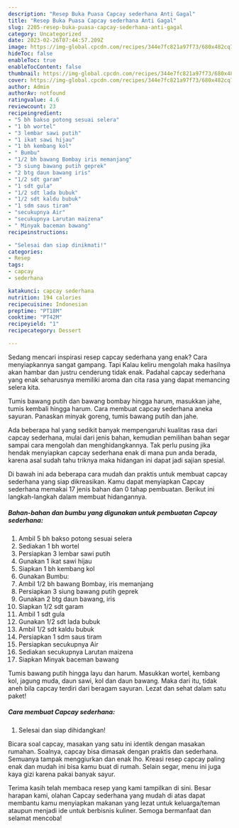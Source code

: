 ```yaml
---
description: "Resep Buka Puasa Capcay sederhana Anti Gagal"
title: "Resep Buka Puasa Capcay sederhana Anti Gagal"
slug: 2205-resep-buka-puasa-capcay-sederhana-anti-gagal
category: Uncategorized
date: 2023-02-26T07:44:57.209Z
image: https://img-global.cpcdn.com/recipes/344e7fc821a97f73/680x482cq70/capcay-sederhana-foto-resep-utama.jpg
hideToc: false
enableToc: true
enableTocContent: false
thumbnail: https://img-global.cpcdn.com/recipes/344e7fc821a97f73/680x482cq70/capcay-sederhana-foto-resep-utama.jpg
cover: https://img-global.cpcdn.com/recipes/344e7fc821a97f73/680x482cq70/capcay-sederhana-foto-resep-utama.jpg
author: Admin
authorAv: notfound
ratingvalue: 4.6
reviewcount: 23
recipeingredient:
- "5 bh bakso potong sesuai selera"
- "1 bh wortel"
- "3 lembar sawi putih"
- "1 ikat sawi hijau"
- "1 bh kembang kol"
- " Bumbu"
- "1/2 bh bawang Bombay iris memanjang"
- "3 siung bawang putih geprek"
- "2 btg daun bawang iris"
- "1/2 sdt garam"
- "1 sdt gula"
- "1/2 sdt lada bubuk"
- "1/2 sdt kaldu bubuk"
- "1 sdm saus tiram"
- "secukupnya Air"
- "secukupnya Larutan maizena"
- " Minyak baceman bawang"
recipeinstructions:

- "Selesai dan siap dinikmati!"
categories:
- Resep
tags:
- capcay
- sederhana

katakunci: capcay sederhana 
nutrition: 194 calories
recipecuisine: Indonesian
preptime: "PT18M"
cooktime: "PT42M"
recipeyield: "1"
recipecategory: Dessert

---
```



Sedang mencari inspirasi resep capcay sederhana yang enak? Cara menyiapkannya sangat gampang. Tapi Kalau keliru mengolah maka hasilnya akan hambar dan justru cenderung tidak enak. Padahal capcay sederhana yang enak seharusnya memiliki aroma dan cita rasa yang dapat memancing selera kita.


Tumis bawang putih dan bawang bombay hingga harum, masukkan jahe, tumis kembali hingga harum. Cara membuat capcay sederhana aneka sayuran. Panaskan minyak goreng, tumis bawang putih dan jahe.

Ada beberapa hal yang sedikit banyak mempengaruhi kualitas rasa dari capcay sederhana, mulai dari jenis bahan, kemudian pemilihan bahan segar sampai cara mengolah dan menghidangkannya. Tak perlu pusing jika hendak menyiapkan capcay sederhana enak di mana pun anda berada, karena asal sudah tahu triknya maka hidangan ini dapat jadi sajian spesial.


Di bawah ini ada beberapa cara mudah dan praktis untuk membuat capcay sederhana yang siap dikreasikan. Kamu dapat menyiapkan Capcay sederhana memakai 17 jenis bahan dan 0 tahap pembuatan. Berikut ini langkah-langkah dalam membuat hidangannya.

<!--inarticleads1-->

##### Bahan-bahan dan bumbu yang digunakan untuk pembuatan Capcay sederhana:

1. Ambil 5 bh bakso potong sesuai selera
1. Sediakan 1 bh wortel
1. Persiapkan 3 lembar sawi putih
1. Gunakan 1 ikat sawi hijau
1. Siapkan 1 bh kembang kol
1. Gunakan  Bumbu:
1. Ambil 1/2 bh bawang Bombay, iris memanjang
1. Persiapkan 3 siung bawang putih geprek
1. Gunakan 2 btg daun bawang, iris
1. Siapkan 1/2 sdt garam
1. Ambil 1 sdt gula
1. Gunakan 1/2 sdt lada bubuk
1. Ambil 1/2 sdt kaldu bubuk
1. Persiapkan 1 sdm saus tiram
1. Persiapkan secukupnya Air
1. Sediakan secukupnya Larutan maizena
1. Siapkan  Minyak baceman bawang


Tumis bawang putih hingga layu dan harum. Masukkan wortel, kembang kol, jagung muda, daun sawi, kol dan daun bawang. Maka dari itu, tidak aneh bila capcay terdiri dari beragam sayuran. Lezat dan sehat dalam satu paket! 

<!--inarticleads2-->

##### Cara membuat Capcay sederhana:


1. Selesai dan siap dihidangkan!

Bicara soal capcay, masakan yang satu ini identik dengan masakan rumahan. Soalnya, capcay bisa dimasak dengan praktis dan sederhana. Semuanya tampak menggiurkan dan enak lho. Kreasi resep capcay paling enak dan mudah ini bisa kamu buat di rumah. Selain segar, menu ini juga kaya gizi karena pakai banyak sayur. 

Terima kasih telah membaca resep yang kami tampilkan di sini. Besar harapan kami, olahan Capcay sederhana yang mudah di atas dapat membantu kamu menyiapkan makanan yang lezat untuk keluarga/teman ataupun menjadi ide untuk berbisnis kuliner. Semoga bermanfaat dan selamat mencoba!
